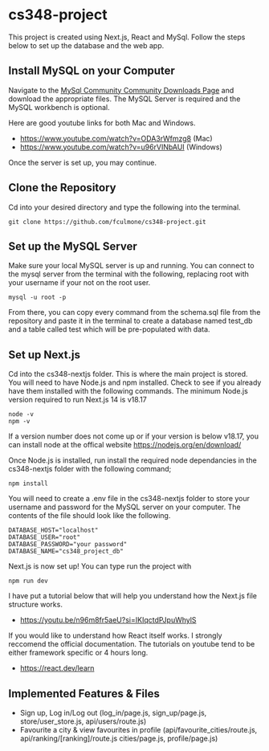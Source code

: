 # cs348-project

This project is created using Next.js, React and MySql. Follow the steps below to set up the database and the web app.

## Install MySQL on your Computer
Navigate to the [MySql Community Community Downloads Page](https://dev.mysql.com/downloads) and download the appropriate files. The MySQL Server is required and the MySQL workbench is optional.

Here are good youtube links for both Mac and Windows.

* https://www.youtube.com/watch?v=ODA3rWfmzg8 (Mac)
* https://www.youtube.com/watch?v=u96rVINbAUI (Windows)

Once the server is set up, you may continue.

## Clone the Repository
Cd into your desired directory and type the following into the terminal.
```
git clone https://github.com/fculmone/cs348-project.git
```

## Set up the MySQL Server
Make sure your local MySQL server is up and running. You can connect to the mysql server from the terminal with the following, replacing root with your username if your not on the root user.
```
mysql -u root -p
```
From there, you can copy every command from the schema.sql file from the repository and paste it in the terminal to create a database named test_db and a table called test which will be pre-populated with data.

## Set up Next.js
Cd into the cs348-nextjs folder. This is where the main project is stored. You will need to have Node.js and npm installed. Check to see if you already have them installed with the following commands. The minimum Node.js version required to run Next.js 14 is v18.17
```
node -v
npm -v
```
If a version number does not come up or if your version is below v18.17, you can install node at the offical website https://nodejs.org/en/download/ 

Once Node.js is installed, run install the required node dependancies in the cs348-nextjs folder with the following command;

```
npm install
```

You will need to create a .env file in the cs348-nextjs folder to store your username and password for the MySQL server on your computer. The contents of the file should look like the following.

```
DATABASE_HOST="localhost"
DATABASE_USER="root"
DATABASE_PASSWORD="your password"
DATABASE_NAME="cs348_project_db"
```

Next.js is now set up! You can type run the project with

```
npm run dev
```

I have put a tutorial below that will help you understand how the Next.js file structure works.
* https://youtu.be/n96m8fr5aeU?si=IKIqctdPJpuWhylS
  
If you would like to understand how React itself works. I strongly reccomend the official documentation. The tutorials on youtube tend to be either framework specific or 4 hours long.
* https://react.dev/learn


## Implemented Features & Files
- Sign up, Log in/Log out (log_in/page.js, sign_up/page.js, store/user_store.js, api/users/route.js)
- Favourite a city & view favourites in profile (api/favourite_cities/route.js, api/ranking/[ranking]/route.js cities/page.js, profile/page.js)

